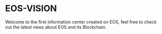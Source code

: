 # EOS-VISION
Welcome to the first information center created on EOS, feel free to check out the latest news about EOS and its Blockchain.
